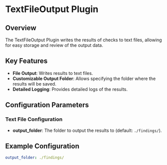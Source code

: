 # TextFileOutput Plugin

## Overview

The TextFileOutput Plugin writes the results of checks to text files, allowing for easy storage and review of the output data.

## Key Features

- **File Output**: Writes results to text files.
- **Customizable Output Folder**: Allows specifying the folder where the results will be saved.
- **Detailed Logging**: Provides detailed logs of the results.

## Configuration Parameters

### Text File Configuration

- **output_folder**: The folder to output the results to (default: `./findings/`).

## Example Configuration

```yaml
output_folder: ./findings/
```